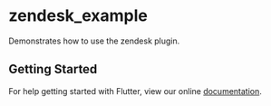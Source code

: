 # zendesk_example

Demonstrates how to use the zendesk plugin.

## Getting Started

For help getting started with Flutter, view our online
[documentation](https://flutter.io/).
